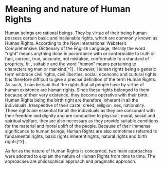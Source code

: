 Meaning and nature of Human Rights
==================================

Human beings are rational beings. They by virtue of their being human
possess certain basic and inalienable rights, which are commonly known
as Human Rights. According to the New International Webster’s
Comprehensive  Dictionary of the English Language, literally the word
“right” means anything done in accordance with or conformable to truth
or fact, correct, true, accurate, not mistaken, conformable to a
standard of propriety, fit , suitable and the word “human” means
pertaining to charactersing man or mankind[^1] . However, Human rights
being a generic term embrace civil rights, civil liberties, social,
economic and cultural rights. It is therefore difficult to give a
precise definition of the term Human Rights. As such, it can be said
that the rights that all people have by virtue of human existence are
human rights. Since these rights belonged to them because of their very
existence, they become operative with their birth. Human Rights being
the birth right are therefore, inherent in all the individuals,
Irrespective of their caste, creed, religion, sex, nationality. These
rights are essential for all the individuals as they are consonant with
their freedom and dignity and are conductive to physical, moral, social
and spiritual welfare, they are also necessary as they provide suitable
conditions for the material and moral uplift of the people. Because of
their immense significance to human beings; Human Rights are also
sometimes referred to fundamental rights, basic rights inherent rights,
natural rights and birth rights[^2] .

As for as the nature of Human Rights is concerned, two main approaches
were adopted to explain the nature of Human Rights from time to time.
The approaches are philosophical approach and pragmatic approach.


